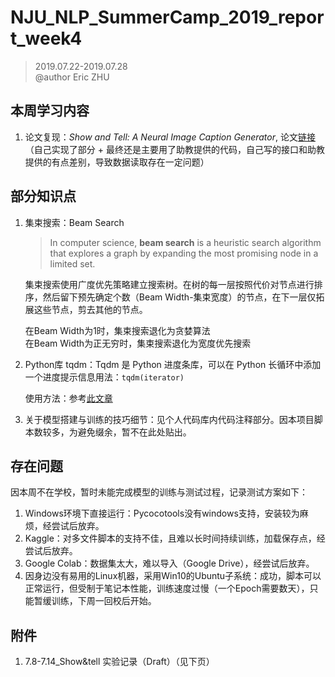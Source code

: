 # NJU_NLP_SummerCamp_2019_report_week4

> 2019.07.22-2019.07.28  
> @author Eric ZHU

## 本周学习内容

1. 论文复现：*Show and Tell: A Neural Image Caption Generator*, 论文[链接](https://arxiv.org/abs/1411.4555) （自己实现了部分 + 最终还是主要用了助教提供的代码，自己写的接口和助教提供的有点差别，导致数据读取存在一定问题）

## 部分知识点

1. 集束搜索：Beam Search

   > In computer science, **beam search** is a heuristic search algorithm that explores a graph by expanding the most promising node in a limited set.
  
   集束搜索使用广度优先策略建立搜索树。在树的每一层按照代价对节点进行排序，然后留下预先确定个数（Beam Width-集束宽度）的节点，在下一层仅拓展这些节点，剪去其他的节点。
   
   在Beam Width为1时，集束搜索退化为贪婪算法  
   在Beam Width为正无穷时，集束搜索退化为宽度优先搜索

2. Python库 tqdm：Tqdm 是 Python 进度条库，可以在 Python 长循环中添加一个进度提示信息用法：`tqdm(iterator)`  

   使用方法：参考[此文章](https://blog.csdn.net/zkp_987/article/details/81748098)

3. 关于模型搭建与训练的技巧细节：见个人代码库内代码注释部分。因本项目脚本数较多，为避免缀余，暂不在此处贴出。

## 存在问题

因本周不在学校，暂时未能完成模型的训练与测试过程，记录测试方案如下：

1. Windows环境下直接运行：Pycocotools没有windows支持，安装较为麻烦，经尝试后放弃。
2. Kaggle：对多文件脚本的支持不佳，且难以长时间持续训练，加载保存点，经尝试后放弃。
3. Google Colab：数据集太大，难以导入（Google Drive），经尝试后放弃。
4. 因身边没有易用的Linux机器，采用Win10的Ubuntu子系统：成功，脚本可以正常运行，但受制于笔记本性能，训练速度过慢（一个Epoch需要数天），只能暂缓训练，下周一回校后开始。

## 附件

1. 7.8-7.14_Show&tell 实验记录（Draft）（见下页）